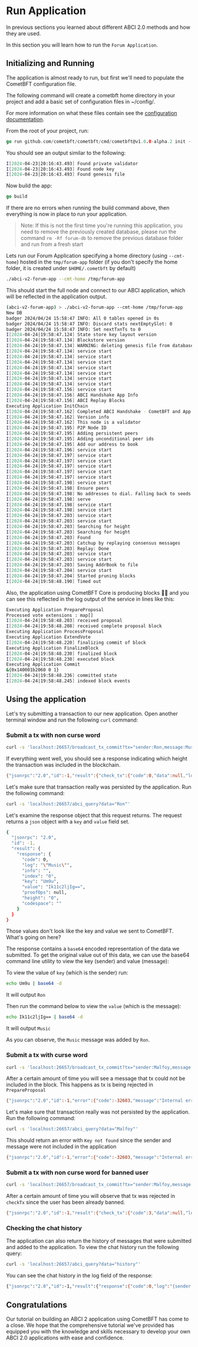 # Run Application

In previous sections you learned about different ABCI 2.0 methods and how they are used.

In this section you will learn how to run the `Forum Application`.

## Initializing and Running

The application is almost ready to run, but first we'll need to populate the CometBFT configuration file.

The following command will create a cometbft home directory in your project and add a basic set of configuration
files in ~/config/.

For more information on what these files contain see the [configuration documentation](https://docs.cometbft.com/v1.0/references/config/).

From the root of your project, run:

```go
go run github.com/cometbft/cometbft/cmd/cometbft@v1.0.0-alpha.2 init --home /tmp/forum-app
```

You should see an output similar to the following:

```bash
I[2024-04-23|20:16:43.493] Found private validator                      module=main keyFile=/tmp/forum-app/config/priv_validator_key.json stateFile=/tmp/forum-app/data/priv_validator_state.json
I[2024-04-23|20:16:43.493] Found node key                               module=main path=/tmp/forum-app/config/node_key.json
I[2024-04-23|20:16:43.493] Found genesis file                           module=main path=/tmp/forum-app/config/genesis.json
```

Now build the app:

```go
go build
```

If there are no errors when running the build command above, then everything is now in place to run your application.

> Note: If this is not the first time you're running this application, you need to remove the previously created database, please run
> the command `rm -Rf forum-db` to remove the previous database folder and run from a fresh start

Lets run our Forum Application specifying a home directory (using `--cmt-home`) hosted in the `tmp/forum-app` folder
(if you don't specify the home folder, it is created under `$HOME/.cometbft` by default)

```bash
./abci-v2-forum-app --cmt-home /tmp/forum-app
```

This should start the full node and connect to our ABCI application, which will be reflected in the application output.

```bash
(abci-v2-forum-app) > ./abci-v2-forum-app --cmt-home /tmp/forum-app
New DB
badger 2024/04/24 15:58:47 INFO: All 0 tables opened in 0s
badger 2024/04/24 15:58:47 INFO: Discard stats nextEmptySlot: 0
badger 2024/04/24 15:58:47 INFO: Set nextTxnTs to 0
I[2024-04-24|19:58:47.124] State store key layout version               version=vv1
I[2024-04-24|19:58:47.134] Blockstore version                           version=v1
I[2024-04-24|19:58:47.134] WARNING: deleting genesis file from database if present, the database stores a hash of the original genesis file now
I[2024-04-24|19:58:47.134] service start                                module=proxy msg="Starting multiAppConn service" impl=multiAppConn
I[2024-04-24|19:58:47.134] service start                                module=abci-client connection=query msg="Starting localClient service" impl=localClient
I[2024-04-24|19:58:47.134] service start                                module=abci-client connection=snapshot msg="Starting localClient service" impl=localClient
I[2024-04-24|19:58:47.134] service start                                module=abci-client connection=mempool msg="Starting localClient service" impl=localClient
I[2024-04-24|19:58:47.134] service start                                module=abci-client connection=consensus msg="Starting localClient service" impl=localClient
I[2024-04-24|19:58:47.134] service start                                module=events msg="Starting EventBus service" impl=EventBus
I[2024-04-24|19:58:47.134] service start                                module=pubsub msg="Starting PubSub service" impl=PubSub
I[2024-04-24|19:58:47.156] service start                                module=txindex msg="Starting IndexerService service" impl=IndexerService
I[2024-04-24|19:58:47.156] ABCI Handshake App Info                      module=consensus height=0 hash=0000000000000000 software-version=2.0.0 protocol-version=1
I[2024-04-24|19:58:47.156] ABCI Replay Blocks                           module=consensus appHeight=0 storeHeight=0 stateHeight=0
Executing Application InitChain
I[2024-04-24|19:58:47.162] Completed ABCI Handshake - CometBFT and App are synced module=consensus appHeight=0 appHash=0000000000000000
I[2024-04-24|19:58:47.162] Version info                                 tendermint_version=1.0.0-alpha.2 abci=2.0.0 block=11 p2p=9 commit_hash=
I[2024-04-24|19:58:47.162] This node is a validator                     module=consensus addr=403CCDBF830BE3D8E4B7B220F0F3BF23EF8EF136 pubKey=PubKeyEd25519{829B41C0610FEC8146D35C19871A55B799DD5770B410810841E2CCE4D7F9DBAE}
I[2024-04-24|19:58:47.195] P2P Node ID                                  module=p2p ID=2fa4a542b6c39fda8ba3ff21408d4a9923f0af7b file=/tmp/forum-app/config/node_key.json
I[2024-04-24|19:58:47.195] Adding persistent peers                      module=p2p addrs=[]
I[2024-04-24|19:58:47.195] Adding unconditional peer ids                module=p2p ids=[]
I[2024-04-24|19:58:47.195] Add our address to book                      module=p2p book=/tmp/forum-app/config/addrbook.json addr=2fa4a542b6c39fda8ba3ff21408d4a9923f0af7b@0.0.0.0:26656
I[2024-04-24|19:58:47.196] service start                                msg="Starting Node service" impl=Node
I[2024-04-24|19:58:47.197] service start                                module=p2p msg="Starting P2P Switch service" impl="P2P Switch"
I[2024-04-24|19:58:47.197] service start                                module=pex msg="Starting PEX service" impl=PEX
I[2024-04-24|19:58:47.197] service start                                module=p2p book=/tmp/forum-app/config/addrbook.json msg="Starting AddrBook service" impl=AddrBook
I[2024-04-24|19:58:47.197] service start                                module=mempool msg="Starting Mempool service" impl=Mempool
I[2024-04-24|19:58:47.197] service start                                module=blocksync msg="Starting Reactor service" impl=Reactor
I[2024-04-24|19:58:47.198] service start                                module=consensus msg="Starting Consensus service" impl=ConsensusReactor
I[2024-04-24|19:58:47.198] Ensure peers                                 module=pex numOutPeers=0 numInPeers=0 numDialing=0 numToDial=10
I[2024-04-24|19:58:47.198] No addresses to dial. Falling back to seeds  module=pex
I[2024-04-24|19:58:47.198] serve                                        module=rpc-server msg="Starting RPC HTTP server on 127.0.0.1:26657"
I[2024-04-24|19:58:47.198] service start                                module=consensus msg="Starting State service" impl=ConsensusState
I[2024-04-24|19:58:47.198] service start                                module=consensus wal=/tmp/forum-app/data/cs.wal/wal msg="Starting baseWAL service" impl=baseWAL
I[2024-04-24|19:58:47.203] service start                                module=consensus wal=/tmp/forum-app/data/cs.wal/wal msg="Starting Group service" impl=Group
I[2024-04-24|19:58:47.203] service start                                module=consensus msg="Starting TimeoutTicker service" impl=TimeoutTicker
I[2024-04-24|19:58:47.203] Searching for height                         module=consensus wal=/tmp/forum-app/data/cs.wal/wal height=1 min=0 max=0
I[2024-04-24|19:58:47.203] Searching for height                         module=consensus wal=/tmp/forum-app/data/cs.wal/wal height=0 min=0 max=0
I[2024-04-24|19:58:47.203] Found                                        module=consensus wal=/tmp/forum-app/data/cs.wal/wal height=0 index=0
I[2024-04-24|19:58:47.203] Catchup by replaying consensus messages      module=consensus height=1
I[2024-04-24|19:58:47.203] Replay: Done                                 module=consensus
I[2024-04-24|19:58:47.203] service start                                module=evidence msg="Starting Evidence service" impl=Evidence
I[2024-04-24|19:58:47.203] service start                                module=statesync msg="Starting StateSync service" impl=StateSync
I[2024-04-24|19:58:47.203] Saving AddrBook to file                      module=p2p book=/tmp/forum-app/config/addrbook.json size=0
I[2024-04-24|19:58:47.204] service start                                module=state msg="Starting Pruner service" impl=Pruner
I[2024-04-24|19:58:47.204] Started pruning blocks                       module=state interval=10s
I[2024-04-24|19:58:48.190] Timed out                                    module=consensus dur=986.828ms height=1 round=0 step=RoundStepNewHeight
```

Also, the application using CometBFT Core is producing blocks 🎉🎉 and you can see this reflected in the log output of the service in lines like this:

```bash
Executing Application PrepareProposal
Processed vote extensions : map[]
I[2024-04-24|19:58:48.203] received proposal                            module=consensus proposal="Proposal{1/0 (C103D56B6F2797504889B3CD9A00B27D4D2853217A2A8693E3FE2D3809CFABFF:1:BEE132990D8D, -1) A53B3F26A4F4 @ 2024-04-24T19:49:43.729164Z}" proposer=403CCDBF830BE3D8E4B7B220F0F3BF23EF8EF136
I[2024-04-24|19:58:48.208] received complete proposal block             module=consensus height=1 hash=C103D56B6F2797504889B3CD9A00B27D4D2853217A2A8693E3FE2D3809CFABFF
Executing Application ProcessProposal
Executing Application ExtendVote
I[2024-04-24|19:58:48.220] finalizing commit of block                   module=consensus height=1 hash=C103D56B6F2797504889B3CD9A00B27D4D2853217A2A8693E3FE2D3809CFABFF root=0000000000000000 num_txs=0
Executing Application FinalizeBlock
I[2024-04-24|19:58:48.230] finalized block                              module=state height=1 num_txs_res=0 num_val_updates=0 block_app_hash=0000000000000000
I[2024-04-24|19:58:48.230] executed block                               module=state height=1 app_hash=0000000000000000
Executing Application Commit
&{0x140001b2060 0 1}
I[2024-04-24|19:58:48.236] committed state                              module=state height=1 block_app_hash=0000000000000000
I[2024-04-24|19:58:48.245] indexed block events                         module=txindex height=1
```

## Using the application

Let's try submitting a transaction to our new application. Open another terminal window and run the following `curl` command:

### Submit a tx with non curse word

```bash
curl -s 'localhost:26657/broadcast_tx_commit?tx="sender:Ron,message:Music"'
```

If everything went well, you should see a response indicating which height the transaction was included in the blockchain.

```bash
{"jsonrpc":"2.0","id":-1,"result":{"check_tx":{"code":0,"data":null,"log":"","info":"","gas_wanted":"0","gas_used":"0","events":[],"codespace":""},"tx_result":{"code":0,"data":null,"log":"","info":"","gas_wanted":"0","gas_used":"0","events":[],"codespace":""},"hash":"DD0DD9613C83E5CCDE31342DC49CEF1DD6423271B090BC6A73E800FD163E7ADD","height":"25"}}%
```

Let's make sure that transaction really was persisted by the application. Run the following command:

```bash
curl -s 'localhost:26657/abci_query?data="Ron"'
```

Let's examine the response object that this request returns. The request returns a `json` object with a `key` and `value` field set.

```bash
{
  "jsonrpc": "2.0",
  "id": -1,
  "result": {
    "response": {
      "code": 0,
      "log": "\"Music\"",
      "info": "",
      "index": "0",
      "key": "Um9u",
      "value": "Ik11c2ljIg==",
      "proofOps": null,
      "height": "0",
      "codespace": ""
    }
  }
}
```

Those values don't look like the key and value we sent to CometBFT. What's going on here?

The response contains a `base64` encoded representation of the data we submitted. To get the original value out of
this data, we can use the base64 command line utility to view the key (sender) and value (message):

To view the value of `key` (which is the sender) run:

```bash
echo Um9u | base64 -d
```

It will output `Ron`

Then run the command below to view the `value` (which is the message):

```bash
echo Ik11c2ljIg== | base64 -d
```

It will output `Music`

As you can observe, the `Music` message was added by `Ron`.

### Submit a tx with curse word

```bash
curl -s 'localhost:26657/broadcast_tx_commit?tx="sender:Malfoy,message:muggle"'
```

After a certain amount of time you will see a message that tx could not be included in the block. This happens as tx is being rejected in `PrepareProposal`

```bash
{"jsonrpc":"2.0","id":-1,"error":{"code":-32603,"message":"Internal error","data":"timed out waiting for tx to be included in a block"}}
```

Let's make sure that transaction really was not persisted by the application. Run the following command:

```bash
curl -s 'localhost:26657/abci_query?data="Malfoy"'
```

This should return an error with `Key not found` since the sender and message were not included in the application

```bash
{"jsonrpc":"2.0","id":-1,"error":{"code":-32603,"message":"Internal error","data":"Key not found"}}
```

### Submit a tx with non curse word for banned user

```bash
curl -s 'localhost:26657/broadcast_tx_commit?tx="sender:Malfoy,message:heroic"'
```

After a certain amount of time you will observe that tx was rejected in `checkTx` since the user has been already banned.

```bash
{"jsonrpc":"2.0","id":-1,"result":{"check_tx":{"code":3,"data":null,"log":"User is banned","info":"","gas_wanted":"0","gas_used":"0","events":[],"codespace":""},"tx_result":{"code":0,"data":null,"log":"","info":"","gas_wanted":"0","gas_used":"0","events":[],"codespace":""},"hash":"9B110D7648000037B8385562B15810C70E1957AF2F65790B3617CB84C9398536","height":"0"}}%
```

### Checking the chat history

The application can also return the history of messages that were submitted and added to the application. To view the chat
history run the following query:

```bash
curl -s 'localhost:26657/abci_query?data="history"'
```

You can see the chat history in the log field of the response:

```bash
{"jsonrpc":"2.0","id":-1,"result":{"response":{"code":0,"log":"{sender:Ron,message:Music}","info":"","index":"0","key":"aGlzdG9yeQ==","value":"e3NlbmRlcjpSb24sbWVzc2FnZTpNdXNpY30=","proofOps":null,"height":"0","codespace":""}}}%
```

## Congratulations

Our tutorial on building an ABCI 2 application using CometBFT has come to a close. We hope that the comprehensive tutorial
we've provided has equipped you with the knowledge and skills necessary to develop your own ABCI 2.0 applications with ease and confidence.
